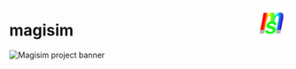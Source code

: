 <p><img align="right" src="magisim_logo256.png" width=60></p>
<h1>magisim</h1>

![Magisim project banner](banner1.png)
